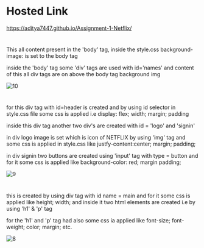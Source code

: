 # Hosted Link 
https://aditya7447.github.io/Assignment-1-Netflix/
# 
This all content present in the 'body' tag, inside the style.css background-image: is set to the body tag  
>
inside the 'body' tag some 'div' tags are used with id='names' and content of this all div tags are on above the body tag background img 
>
![10](https://github.com/aditya7447/Assignment-1-Netflix/assets/85671986/69de01f3-1b7d-4e92-b058-b9226cb1a907)
#
for this div tag with id=header is created and by using id selector in style.css file some css is applied i.e display: flex; width; margin; padding 
>
inside this div tag another two div's are created with id = 'logo' and 'signin'
>
in div logo image is set which is icon of NETFLIX by using 'img' tag and some css is applied in style.css like justfy-content:center; margin; padding;
>
in div signin two buttons are created using 'input' tag with type = button and for it some css is applied like background-color: red; margin padding;
>
![9](https://github.com/aditya7447/Assignment-1-Netflix/assets/85671986/05882521-d837-4c6d-ad67-e67d4011ecf4)
#
this is created by using div tag with id name = main and for it some css is applied like height; width; and inside it two html elements are created i.e by using 'h1' & 'p' tag
>
for the 'h1' and 'p' tag had also some css ia applied like font-size; font-weight; color; margin; etc.
>
![8](https://github.com/aditya7447/Assignment-1-Netflix/assets/85671986/e8a8b34b-b9b9-4294-afa4-92d9519070df)
